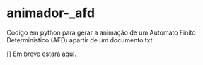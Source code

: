 # animador-_afd
Codigo em python para gerar a animação de um Automato Finito Deterministico (AFD) apartir de um documento txt.


[] Em breve estará aqui.
